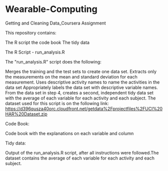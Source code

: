 # Wearable-Computing
Getting and Cleaning Data_Coursera Assignment

This repository contains:

The R script
the code book
The tidy data


The R Script - run_analysis.R

The "run_analysis.R" script does the following:

Merges the training and the test sets to create one data set.
Extracts only the measurements on the mean and standard deviation for each measurement.
Uses descriptive activity names to name the activities in the data set
Appropriately labels the data set with descriptive variable names.
From the data set in step 4, creates a second, independent tidy data set with the average of each variable for each activity and each subject.
The dataset used for this script is on the following link: https://d396qusza40orc.cloudfront.net/getdata%2Fprojectfiles%2FUCI%20HAR%20Dataset.zip

Code Book:

Code book with the explanations on each variable and column

Tidy data:

Output of the run_analysis.R script, after all instructions were followed.The dataset contains the average of each variable for each activity and each subject.
